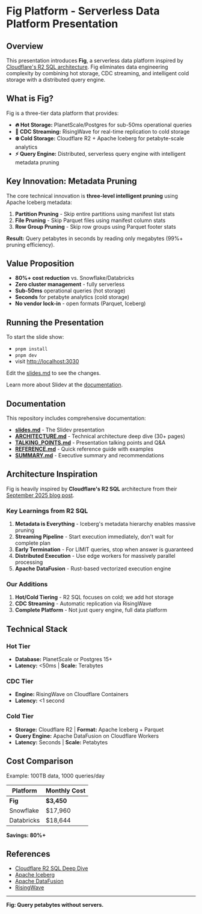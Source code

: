 # Fig Platform - Serverless Data Platform Presentation

## Overview

This presentation introduces **Fig**, a serverless data platform inspired by [Cloudflare's R2 SQL architecture](https://blog.cloudflare.com/r2-sql-deep-dive/). Fig eliminates data engineering complexity by combining hot storage, CDC streaming, and intelligent cold storage with a distributed query engine.

## What is Fig?

Fig is a three-tier data platform that provides:

- **🔥 Hot Storage:** PlanetScale/Postgres for sub-50ms operational queries
- **🌊 CDC Streaming:** RisingWave for real-time replication to cold storage
- **❄️ Cold Storage:** Cloudflare R2 + Apache Iceberg for petabyte-scale analytics
- **⚡ Query Engine:** Distributed, serverless query engine with intelligent metadata pruning

## Key Innovation: Metadata Pruning

The core technical innovation is **three-level intelligent pruning** using Apache Iceberg metadata:

1. **Partition Pruning** - Skip entire partitions using manifest list stats
2. **File Pruning** - Skip Parquet files using manifest column stats
3. **Row Group Pruning** - Skip row groups using Parquet footer stats

**Result:** Query petabytes in seconds by reading only megabytes (99%+ pruning efficiency).

## Value Proposition

- **80%+ cost reduction** vs. Snowflake/Databricks
- **Zero cluster management** - fully serverless
- **Sub-50ms** operational queries (hot storage)
- **Seconds** for petabyte analytics (cold storage)
- **No vendor lock-in** - open formats (Parquet, Iceberg)

## Running the Presentation

To start the slide show:

- `pnpm install`
- `pnpm dev`
- visit <http://localhost:3030>

Edit the [slides.md](./slides.md) to see the changes.

Learn more about Slidev at the [documentation](https://sli.dev/).

## Documentation

This repository includes comprehensive documentation:

- **[slides.md](./slides.md)** - The Slidev presentation
- **[ARCHITECTURE.md](./ARCHITECTURE.md)** - Technical architecture deep dive (30+ pages)
- **[TALKING_POINTS.md](./TALKING_POINTS.md)** - Presentation talking points and Q&A
- **[REFERENCE.md](./REFERENCE.md)** - Quick reference guide with examples
- **[SUMMARY.md](./SUMMARY.md)** - Executive summary and recommendations

## Architecture Inspiration

Fig is heavily inspired by **Cloudflare's R2 SQL** architecture from their [September 2025 blog post](https://blog.cloudflare.com/r2-sql-deep-dive/).

### Key Learnings from R2 SQL

1. **Metadata is Everything** - Iceberg's metadata hierarchy enables massive pruning
2. **Streaming Pipeline** - Start execution immediately, don't wait for complete plan
3. **Early Termination** - For LIMIT queries, stop when answer is guaranteed
4. **Distributed Execution** - Use edge workers for massively parallel processing
5. **Apache DataFusion** - Rust-based vectorized execution engine

### Our Additions

1. **Hot/Cold Tiering** - R2 SQL focuses on cold; we add hot storage
2. **CDC Streaming** - Automatic replication via RisingWave
3. **Complete Platform** - Not just query engine, full data platform

## Technical Stack

### Hot Tier
- **Database:** PlanetScale or Postgres 15+
- **Latency:** <50ms | **Scale:** Terabytes

### CDC Tier
- **Engine:** RisingWave on Cloudflare Containers
- **Latency:** <1 second

### Cold Tier
- **Storage:** Cloudflare R2 | **Format:** Apache Iceberg + Parquet
- **Query Engine:** Apache DataFusion on Cloudflare Workers
- **Latency:** Seconds | **Scale:** Petabytes

## Cost Comparison

Example: 100TB data, 1000 queries/day

| Platform | Monthly Cost |
|----------|--------------|
| **Fig** | **$3,450** |
| Snowflake | $17,960 |
| Databricks | $18,644 |

**Savings: 80%+**

## References

- [Cloudflare R2 SQL Deep Dive](https://blog.cloudflare.com/r2-sql-deep-dive/)
- [Apache Iceberg](https://iceberg.apache.org/)
- [Apache DataFusion](https://arrow.apache.org/datafusion/)
- [RisingWave](https://www.risingwave.dev/)

---

**Fig: Query petabytes without servers.**
